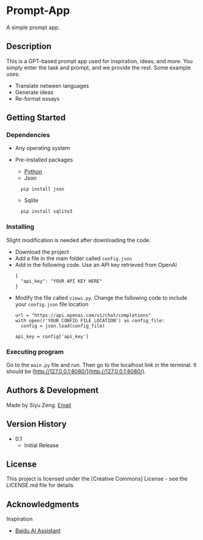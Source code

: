 # Prompt-App

A simple prompt app.

## Description

This is a GPT-based prompt app used for inspiration, ideas, and more. You simply enter the task and prompt, and we provide the rest.
Some example uses:
  - Translate netween languages
  - Generate ideas
  - Re-format essays

## Getting Started

### Dependencies

* Any operating system
* Pre-installed packages
  - [Python](https://www.python.org/downloads/)
  - Json

  ```
    pip install json
  ```

  - Sqlite
  ```
    pip install sqlite3
  ```

### Installing

Slight modification is needed after downloading the code.
* Download the project
* Add a file in the main folder called ```config.json```
* Add in the following code. Use an API key retrieved from OpenAI
  ```
  {
    "api_key": "YOUR API KEY HERE"
  }
  ```
- Modify the file called ```views.py```. Change the following code to include your ```config.json``` file location
  ```
  url = "https://api.openai.com/v1/chat/completions"
  with open(r'YOUR CONFIG FILE LOCATION') as config_file:
    config = json.load(config_file)

  api_key = config['api_key']
  ```

### Executing program

Go to the ```main.py``` file and run. Then go to the localhost link in the terminal. It should be [http://127.0.0.1:8080/](http://127.0.0.1:8080/).


## Authors & Development

Made by Siyu Zeng.
[Email](siyuzeng@proton.me)

## Version History

* 0.1
    * Initial Release

## License

This project is licensed under the [Creative Commons] License - see the LICENSE.md file for details

## Acknowledgments

Inspiration
* [Baidu AI Assistant](https://inspiration.baidu.com/app)
